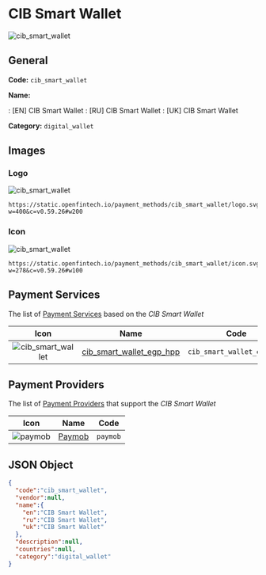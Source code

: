 
# CIB Smart Wallet 
![cib_smart_wallet](https://static.openfintech.io/payment_methods/cib_smart_wallet/logo.svg?w=400&c=v0.59.26#w200)  

## General 
**Code:** `cib_smart_wallet` 
 
**Name:** 
 
:	[EN] CIB Smart Wallet 
:	[RU] CIB Smart Wallet 
:	[UK] CIB Smart Wallet 
 
**Category:** `digital_wallet` 
 

## Images 

### Logo 
![cib_smart_wallet](https://static.openfintech.io/payment_methods/cib_smart_wallet/logo.svg?w=400&c=v0.59.26#w200)  

```
https://static.openfintech.io/payment_methods/cib_smart_wallet/logo.svg?w=400&c=v0.59.26#w200
```  

### Icon 
![cib_smart_wallet](https://static.openfintech.io/payment_methods/cib_smart_wallet/icon.svg?w=278&c=v0.59.26#w100)  

```
https://static.openfintech.io/payment_methods/cib_smart_wallet/icon.svg?w=278&c=v0.59.26#w100
```  

## Payment Services 
 
The list of [Payment Services](/payment-services/) based on the _CIB Smart Wallet_ 

|Icon|Name|Code| 
|:---:|:---:|:---:| 
|![cib_smart_wallet](https://static.openfintech.io/payment_methods/cib_smart_wallet/icon.svg?w=278&c=v0.59.26#w100) |[cib_smart_wallet_egp_hpp](/payment-services/cib_smart_wallet_egp_hpp/)|`cib_smart_wallet_egp_hpp`| 
 

## Payment Providers 
 
The list of [Payment Providers](/payment-providers/) that support the _CIB Smart Wallet_ 

|Icon|Name|Code| 
|:---:|:---:|:---:| 
|![paymob](https://static.openfintech.io/payment_providers/paymob/icon.png?w=278&c=v0.59.26#w100) |[Paymob](/payment-providers/paymob/)|`paymob`| 
 

## JSON Object 

```json
{
  "code":"cib_smart_wallet",
  "vendor":null,
  "name":{
    "en":"CIB Smart Wallet",
    "ru":"CIB Smart Wallet",
    "uk":"CIB Smart Wallet"
  },
  "description":null,
  "countries":null,
  "category":"digital_wallet"
}
```  
